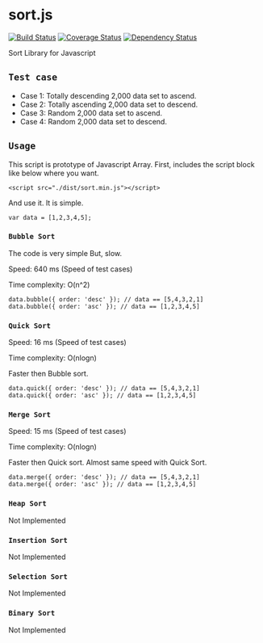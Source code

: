 # sort.js
[![Build Status](https://travis-ci.org/jongha/sort.js.png?branch=master)](https://travis-ci.org/jongha/sort.js)
[![Coverage Status](https://coveralls.io/repos/jongha/sort.js/badge.png)](https://coveralls.io/r/jongha/sort.js)
[![Dependency Status](https://gemnasium.com/jongha/sort.js.png)](https://gemnasium.com/jongha/sort.js)

Sort Library for Javascript

## `Test case`

* Case 1: Totally descending 2,000 data set to ascend.
* Case 2: Totally ascending 2,000 data set to descend.
* Case 3: Random 2,000 data set to ascend.
* Case 4: Random 2,000 data set to descend.

## `Usage`

This script is prototype of Javascript Array. First, includes the script block like below where you want. 

```
<script src="./dist/sort.min.js"></script>
```

And use it. It is simple.

```
var data = [1,2,3,4,5];
```


### `Bubble Sort`

The code is very simple But, slow.

Speed: 640 ms (Speed of test cases)

Time complexity: O(n^2)

```
data.bubble({ order: 'desc' }); // data == [5,4,3,2,1]
data.bubble({ order: 'asc' }); // data == [1,2,3,4,5]
```

### `Quick Sort`

Speed: 16 ms (Speed of test cases)

Time complexity: O(nlogn)

Faster then Bubble sort.

```
data.quick({ order: 'desc' }); // data == [5,4,3,2,1]
data.quick({ order: 'asc' }); // data == [1,2,3,4,5]
```

### `Merge Sort`

Speed: 15 ms (Speed of test cases)

Time complexity: O(nlogn)

Faster then Quick sort. Almost same speed with Quick Sort.

```
data.merge({ order: 'desc' }); // data == [5,4,3,2,1]
data.merge({ order: 'asc' }); // data == [1,2,3,4,5]
```

### `Heap Sort`

Not Implemented

### `Insertion Sort`

Not Implemented

### `Selection Sort`

Not Implemented

### `Binary Sort`

Not Implemented